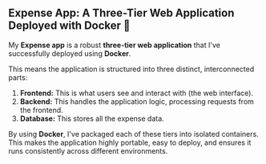## Expense App: A Three-Tier Web Application Deployed with Docker 🚀

My **Expense app** is a robust **three-tier web application** that I've successfully deployed using **Docker**.

This means the application is structured into three distinct, interconnected parts:

1.  **Frontend:** This is what users see and interact with (the web interface).
2.  **Backend:** This handles the application logic, processing requests from the frontend.
3.  **Database:** This stores all the expense data.

By using **Docker**, I've packaged each of these tiers into isolated containers. This makes the application highly portable, easy to deploy, and ensures it runs consistently across different environments.
